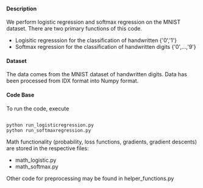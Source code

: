 #### Description
We perform logistic regression and softmax regression on the MNIST dataset.  There are two primary functions of this code.  
* Logisitic regresssion for the classification of handwritten {'0','1'}
* Softmax regression for the classification of handwritten digits {'0',...,'9'}

#### Dataset
The data comes from the MNIST dataset of handwritten digits.  Data has been processed from IDX format into Numpy format.

#### Code Base
To run the code, execute
```

python run_logisticregression.py
python run_softmaxregression.py

```

Math functionality (probability, loss functions, gradients, gradient descents) are stored in the respective files:
* math_logistic.py
* math_softmax.py

Other code for preprocessing may be found in helper_functions.py